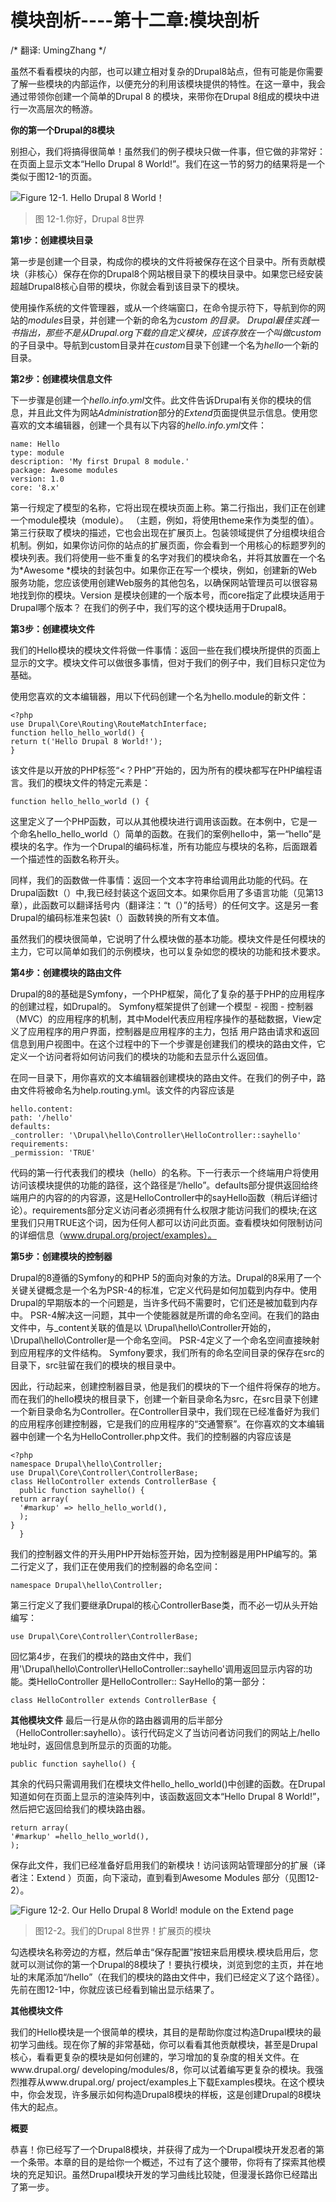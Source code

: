 # 模块剖析----第十二章:模块剖析 #
 /*
翻译:
UmingZhang
*/ 

虽然不看看模块的内部，也可以建立相对复杂的Drupal8站点，但有可能是你需要了解一些模块的内部运作，以便充分的利用该模块提供的特性。在这一章中，我会通过带领你创建一个简单的Drupal 8 的模块，来带你在Drupal 8组成的模块中进行一次高层次的畅游。

**你的第一个Drupal的8模块**

别担心，我们将搞得很简单！虽然我们的例子模块只做一件事，但它做的非常好：在页面上显示文本“Hello Drupal 8 World!”。我们在这一节的努力的结果将是一个类似于图12-1的页面。


![Figure 12-1. Hello Drupal 8 World！](http://i.imgur.com/Sg9ZXve.png)
> 图 12-1.你好，Drupal 8世界





**第1步：创建模块目录**

第一步是创建一个目录，构成你的模块的文件将被保存在这个目录中。所有贡献模块（非核心）保存在你的Drupal8个网站根目录下的模块目录中。如果您已经安装超越Drupal8核心自带的模块，你就会看到该目录下的模块。

使用操作系统的文件管理器，或从一个终端窗口，在命令提示符下，导航到你的网站的*modules*目录，并创建一个新的命名为*custom *的目录。 Drupal最佳实践一书指出，那些不是从Drupal.org下载的自定义模块，应该存放在一个叫做*custom*的子目录中。导航到custom目录并在*custom*目录下创建一个名为*hello*一个新的目录。

**第2步：创建模块信息文件**

下一步骤是创建一个*hello.info.yml*文件。此文件告诉Drupal有关你的模块的信息，并且此文件为网站*Administration*部分的*Extend*页面提供显示信息。使用您喜欢的文本编辑器，创建一个具有以下内容的*hello.info.yml*文件：
  
    name: Hello
    type: module
    description: 'My first Drupal 8 module.'
    package: Awesome modules
    version: 1.0
    core: '8.x'

第一行规定了模型的名称，它将出现在模块页面上称。第二行指出，我们正在创建一个module模块（module）。 （主题，例如，将使用theme来作为类型的值）。第三行获取了模块的描述，它也会出现在扩展页上。包装领域提供了分组模块组合机制。例如，如果你访问你的站点的扩展页面，你会看到一个用核心的标题罗列的模块列表。我们将使用一些不重复的名字对我们的模块命名，并将其放置在一个名为*Awesome *模块的封装包中。如果你正在写一个模块，例如，创建新的Web服务功能，您应该使用创建Web服务的其他包名，以确保网站管理员可以很容易地找到你的模块。Version 是模块创建的一个版本号，而core指定了此模块适用于Drupal哪个版本？ 在我们的例子中，我们写的这个模块适用于Drupal8。

**第3步：创建模块文件**

我们的Hello模块的模块文件将做一件事情：返回一些在我们模块所提供的页面上显示的文字。模块文件可以做很多事情，但对于我们的例子中，我们目标只定位为基础。

 

使用您喜欢的文本编辑器，用以下代码创建一个名为hello.module的新文件：
    
    <?php
    use Drupal\Core\Routing\RouteMatchInterface;
    function hello_hello_world() {
    return t('Hello Drupal 8 World!');
    }



 该文件是以开放的PHP标签“<？PHP”开始的，因为所有的模块都写在PHP编程语言。我们的模块文件的特定元素是：
    
    function hello_hello_world () {

这里定义了一个PHP函数，可以从其他模块进行调用该函数。在本例中，它是一个命名hello_hello_world（）简单的函数。在我们的案例hello中，第一“hello”是模块的名字。作为一个Drupal的编码标准，所有功能应与模块的名称，后面跟着一个描述性的函数名称开头。

同样，我们的函数做一件事情：返回一个文本字符串给调用此功能的代码。在Drupal函数t（）中,我已经封装这个返回文本。如果你启用了多语言功能（见第13章），此函数可以翻译括号内（翻译注：“t（）”的括号）的任何文字。这是另一套Drupal的编码标准来包装t（）函数转换的所有文本值。

虽然我们的模块很简单，它说明了什么模块做的基本功能。模块文件是任何模块的主力，它可以简单如我们的示例模块，也可以复杂如您的模块的功能和技术要求。

**第4步：创建模块的路由文件**

 

Drupal的8的基础是Symfony，一个PHP框架，简化了复杂的基于PHP的应用程序的创建过程，如Drupal的。 Symfony框架提供了创建一个模型 - 视图 - 控制器（MVC）的应用程序的机制，其中Model代表应用程序操作的基础数据，View定义了应用程序的用户界面，控制器是应用程序的主力，包括
用户路由请求和返回信息到用户视图中。在这个过程中的下一个步骤是创建我们的模块的路由文件，它定义一个访问者将如何访问我们的模块的功能和去显示什么返回值。

在同一目录下，用你喜欢的文本编辑器创建模块的路由文件。在我们的例子中，路由文件将被命名为help.routing.yml。该文件的内容应该是

    hello.content:
    path: '/hello'
    defaults:
    _controller: '\Drupal\hello\Controller\HelloController::sayhello'
    requirements:
    _permission: 'TRUE'

代码的第一行代表我们的模块（hello）的名称。下一行表示一个终端用户将使用访问该模块提供的功能的路径，这个路径是“/hello”。defaults部分提供返回给终端用户的内容的的内容源，这是HelloController中的sayHello函数（稍后详细讨论）。requirements部分定义访问者必须拥有什么权限才能访问我们的模块;在这里我们只用TRUE这个词，因为任何人都可以访问此页面。查看模块如何限制访问的详细信息（www.drupal.org/project/examples）。


**第5步：创建模块的控制器**

 Drupal的8遵循的Symfony的和PHP 5的面向对象的方法。Drupal的8采用了一个关键关键概念是一个名为PSR-4的标准，它定义代码是如何加载到内存中。使用Drupal的早期版本的一个问题是，当许多代码不需要时，它们还是被加载到内存中。 PSR-4解决这一问题，其中一个使能器就是所谓的命名空间。在我们的路由文件中，与_content关联的值是以 \Drupal\hello\Controller开始的，\Drupal\hello\Controller是一个命名空间。 PSR-4定义了一个命名空间直接映射到应用程序的文件结构。 Symfony要求，我们所有的命名空间目录的保存在src的目录下，src驻留在我们的模块的根目录中。
 
因此，行动起来，创建控制器目录，他是我们的模块的下一个组件将保存的地方。而在我们的hello模块的根目录下，创建一个新目录命名为src，在src目录下创建一个新目录命名为Controller。在Controller目录中，我们现在已经准备好为我们的应用程序创建控制器，它是我们的应用程序的“交通警察”。在你喜欢的文本编辑器中创建一个名为HelloController.php文件。我们的控制器的内容应该是
 
 
    <?php
    namespace Drupal\hello\Controller;
    use Drupal\Core\Controller\ControllerBase;
    class HelloController extends ControllerBase {
      public function sayhello() {
    return array(
      '#markup' => hello_hello_world(),
      );
    }
      }
 
我们的控制器文件的开头用PHP开始标签开始，因为控制器是用PHP编写的。第二行定义了，我们正在使用我们的控制器的命名空间：
 
    namespace Drupal\hello\Controller;
 
第三行定义了我们要继承Drupal的核心ControllerBase类，而不必一切从头开始编写：
 
    use Drupal\Core\Controller\ControllerBase;
 
回忆第4步，在我们的模块的路由文件中，我们用'\Drupal\hello\Controller\HelloController::sayhello'调用返回显示内容的功能。类HelloController 是HelloController:: SayHello的第一部分：
 
    class HelloController extends ControllerBase {


**其他模块文件**
最后一行是从你的路由器调用的后半部分（HelloController:sayhello）。该行代码定义了当访问者访问我们的网站上/hello 地址时，返回信息到所显示的页面的功能。

    public function sayhello() {

其余的代码只需调用我们在模块文件hello_hello_world()中创建的函数。在Drupal知道如何在页面上显示的渲染阵列中，该函数返回文本“Hello Drupal 8 World!”，然后把它返回给我们的模块路由器。

    return array(
    '#markup' =hello_hello_world(),
    );

保存此文件，我们已经准备好启用我们的新模块！访问该网站管理部分的扩展（译者注：Extend ）页面，向下滚动，直到看到Awesome Modules 部分（见图12-2）。

![Figure 12-2. Our Hello Drupal 8 World! module on the Extend page](http://i.imgur.com/rDKaSoh.png)




> 图12-2。我们的Drupal 8世界！扩展页的模块

勾选模块名称旁边的方框，然后单击“保存配置”按钮来启用模块.模块启用后，您就可以测试你的第一个Drupal的8模块了！要执行模块，浏览到您的主页，并在地址的末尾添加“/hello”（在我们的模块的路由文件中，我们已经定义了这个路径）。先前在图12-1中，你就应该已经看到输出显示结果了。

**其他模块文件**

我们的Hello模块是一个很简单的模块，其目的是帮助你度过构造Drupal模块的最初学习曲线。现在你了解的非常基础，你可以看看其他贡献模块，甚至是Drupal核心，看看更复杂的模块是如何创建的，学习增加的复杂度的相关文件。在www.drupal.org/ developing/modules/8，你可以试着编写更复杂的模块。我强烈推荐从www.drupal.org/ project/examples上下载Examples模块。在这个模块中，你会发现，许多展示如何构造Drupal8模块的样板，这是创建Drupal的8模块伟大的起点。

**概要**

恭喜！你已经写了一个Drupal8模块，并获得了成为一个Drupal模块开发忍者的第一个条带。本章的目的是给你一个概述，不过有了这个腰带，你将有了探索其他模块的充足知识。虽然Drupal模块开发的学习曲线比较陡，但漫漫长路你已经踏出了第一步。
